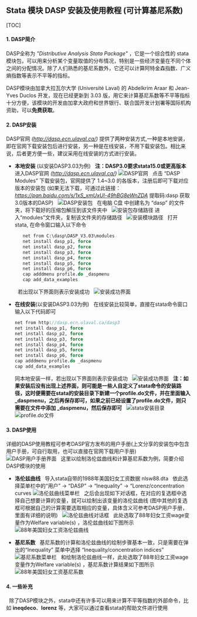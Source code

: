 ## Stata 模块 DASP 安装及使用教程 (可计算基尼系数)
[TOC] 
<!-- 自动生成目录 -->
#### 1. DASP简介
DASP全称为 _"Distributive Analysis Stata Package"_ ，它是一个综合性的 stata 模块包，可以用来分析某个变量取值的分布情况，特别是一些经济变量在不同个体之间的分配情况。除了人们熟悉的基尼系数外，它还可以计算阿特金森指数、广义熵指数等表示不平等的指标。

DASP模块由加拿大拉瓦尔大学 (Université Laval) 的 Abdelkrim Araar 和 Jean-Yves Duclos 开发，现在已经更新到 3.03 版，用它来计算基尼系数等不平等指标十分方便，该模块的开发由加拿大政府和世界银行、联合国开发计划署等国际机构资助，可以**免费获取**。

#### 2. DASP安装

DASP官网 _(<http://dasp.ecn.ulaval.ca/>)_ 提供了两种安装方式,一种是本地安装，即在官网下载安装包后进行安装，另一种是在线安装，不用下载安装包。相比来说，后者更方便一些，建议采用在线安装的方式进行安装。

- **本地安装** (以安装DASP3.03为例)
  &nbsp;
  **注：DASP3.0要求stata15.0或更高版本**
  &nbsp;
  进入DASP官网 _(<http://dasp.ecn.ulaval.ca/>)_
  ![DASP官网](https://github.com/lvhao1996/picBed/blob/master/Stata/DASP-Introduce/DASP%E5%AE%98%E7%BD%91.png?raw=true)
  &nbsp;
  点击 “DASP Modules” 下载安装包，官网提供了 1.4~3.0 的各版本，注册后即可下载对应版本的安装包 (如果无法下载，可通过此链接：_<https://pan.baidu.com/s/1xS_xmUxUl-49hBG8eWnZDA>_
  提取码:dasp 获取3.0版本的DASP)
  &nbsp;
  ![DASP安装包](https://github.com/lvhao1996/picBed/blob/master/Stata/DASP-Introduce/DASP%E5%AE%89%E8%A3%85%E5%8C%85.png?raw=true)
  &nbsp;
  在电脑 C盘 中创建名为 “dasp” 的文件夹，将下载好的压缩包解压到该文件夹中
  &nbsp;
  ![安装包存储路径](https://github.com/lvhao1996/picBed/blob/master/Stata/DASP-Introduce/%E5%AE%89%E8%A3%85%E5%8C%85%E5%AD%98%E5%82%A8%E8%B7%AF%E5%BE%84.png?raw=true)
  进入“modules”文件夹，复制该文件夹的存储路径
  &nbsp;
  ![安装模块路径](https://github.com/lvhao1996/picBed/blob/master/Stata/DASP-Introduce/%E5%AE%89%E8%A3%85%E6%A8%A1%E5%9D%97%E8%B7%AF%E5%BE%84.png?raw=true)
  &nbsp;
  打开stata, 在命令窗口输入以下命令
  &nbsp;
  ```stata
     net from C:\dasp\DASP_V3.03\modules 
     net install dasp_p1, force 
     net install dasp_p2, force 
     net install dasp_p3, force 
     net install dasp_p4, force 
     net install dasp_p5, force 
     net install dasp_p6, force 
     cap adddmenu profile.do _daspmenu 
     cap add_data_examples
  ```
  &nbsp;
  若出现以下界面则表示安装成功
  &nbsp;
  ![安装成功界面](https://github.com/lvhao1996/picBed/blob/master/Stata/DASP-Introduce/%E5%AE%89%E8%A3%85%E6%88%90%E5%8A%9F%E7%95%8C%E9%9D%A2.png?raw=true)
  &nbsp;

- **在线安装**(以安装DASP3.03为例)
  &nbsp;
  在线安装比较简单，直接在stata命令窗口输入以下代码即可
  &nbsp;
  ```stata
  net from http://dasp.ecn.ulaval.ca/dasp3 
  net install dasp_p1, force 
  net install dasp_p2, force 
  net install dasp_p3, force 
  net install dasp_p4, force 
  net install dasp_p5, force 
  net install dasp_p6, force 
  cap adddmenu profile.do _daspmenu 
  cap add_data_examples 
  ```
  同本地安装一样，若出现以下界面则表示安装成功
  &nbsp;
  ![安装成功界面](https://github.com/lvhao1996/picBed/blob/master/Stata/DASP-Introduce/%E5%AE%89%E8%A3%85%E6%88%90%E5%8A%9F%E7%95%8C%E9%9D%A2.png?raw=true)
  &nbsp;
  **注：如果安装后没有出现上述界面，则可能是一些人自定义了stata命令的安装路径，这时便需要在stata的安装目录下新建一个profile.do文件，并在里面输入 _daspmenu，之后再保存即可，如果之前已经设置了profile.do文件，则只需要在文件中添加 _daspmenu，然后保存即可**
  &nbsp;
  ![stata安装目录](https://github.com/lvhao1996/picBed/blob/master/Stata/DASP-Introduce/stata%E5%AE%89%E8%A3%85%E7%9B%AE%E5%BD%95.png?raw=true)
  &nbsp;
  ![profile.do文件](https://github.com/lvhao1996/picBed/blob/master/Stata/DASP-Introduce/profiledo%E6%96%87%E4%BB%B6.png?raw=true)


#### 3. DASP使用
详细的DASP使用教程可参考DASP官方发布的用户手册(上文分享的安装包中包含用户手册，可自行取用，也可以直接在官网下载用户手册)
&nbsp;
  ![DASP用户手册界面](https://github.com/lvhao1996/picBed/blob/master/Stata/DASP-Introduce/DASP%E7%94%A8%E6%88%B7%E6%89%8B%E5%86%8C%E7%95%8C%E9%9D%A2.jpg?raw=true)
&nbsp;
这里以绘制洛伦兹曲线和计算基尼系数为例，简要介绍DASP模块的使用

- **洛伦兹曲线**
  &nbsp;
  导入stata自带的1988年美国妇女工资数据 nlsw88.dta
  &nbsp;
  依此选择菜单栏中的“用户” → “DASP” → “Inequality” → “Lorenz/concentration curves
    ![洛伦兹曲线菜单栏](https://github.com/lvhao1996/picBed/blob/master/Stata/DASP-Introduce/%E6%B4%9B%E4%BC%A6%E5%85%B9%E6%9B%B2%E7%BA%BF%E8%8F%9C%E5%8D%95%E6%A0%8F.png?raw=true)
  &nbsp;
  之后会出现如下对话框，在对应的复选框中选择自己想要计算的变量，就可以绘制出该变量的洛伦兹曲线 (图中其他的复选框可根据自己的计算需要选取相应的变量，具体含义可参考DASP用户手册，里面有详细的说明)
  &nbsp;
    ![洛伦兹曲线对话框](https://github.com/lvhao1996/picBed/blob/master/Stata/DASP-Introduce/%E6%B4%9B%E4%BC%A6%E5%85%B9%E6%9B%B2%E7%BA%BF%E5%AF%B9%E8%AF%9D%E6%A1%86.png?raw=true)
  &nbsp;
  此处选取了88年妇女工资wage变量作为Welfare variable(s) ，洛伦兹曲线如下图所示
  &nbsp;
    ![88年美国妇女工资洛伦兹曲线](https://github.com/lvhao1996/picBed/blob/master/Stata/DASP-Introduce/88%E5%B9%B4%E7%BE%8E%E5%9B%BD%E5%A6%87%E5%A5%B3%E5%B7%A5%E8%B5%84%E6%B4%9B%E4%BC%A6%E5%85%B9%E6%9B%B2%E7%BA%BF.png?raw=true)
  &nbsp;

- **基尼系数**
  &nbsp;
  基尼系数的计算和洛伦兹曲线的绘制步骤基本一致，只是需要在弹出的“Inequality” 菜单中选择 “Inequality/concentration indices” 
  &nbsp;
    ![基尼系数菜单栏](https://github.com/lvhao1996/picBed/blob/master/Stata/DASP-Introduce/%E5%9F%BA%E5%B0%BC%E7%B3%BB%E6%95%B0%E8%8F%9C%E5%8D%95%E6%A0%8F.png?raw=true)
  &nbsp;
  和绘制洛伦兹曲线一样，此处选取了88年妇女工资wage变量作为Welfare variable(s) ，基尼系数计算结果如下图所示
  &nbsp;
    ![88年美国妇女工资基尼系数](https://github.com/lvhao1996/picBed/blob/master/Stata/DASP-Introduce/88%E5%B9%B4%E7%BE%8E%E5%9B%BD%E5%A6%87%E5%A5%B3%E5%B7%A5%E8%B5%84%E5%9F%BA%E5%B0%BC%E7%B3%BB%E6%95%B0.png?raw=true)
  &nbsp;

#### 4. 一些补充
&nbsp;
除了DASP模块之外，stata中还有许多可以用来计算不平等指数的外部命令，比如 **ineqdeco**、**lorenz** 等，大家可以通过查看stata的帮助文件进行使用

  


